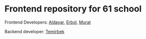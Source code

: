 # Frontend repository for 61 school

Frontend Developers: [Aldayar](https://github.com/GaiusJuliusCaesar38), [Erbol](https://github.com/mokrota21), [Murat](https://github.com/muratsat)

Backend developer: [Temirbek](https://github.com/Insomniacboy)